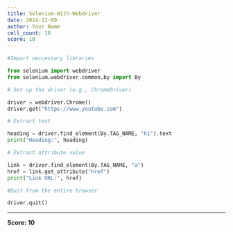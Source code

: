 ```yaml
---
title: Selenium-With-Webdriver
date: 2024-12-09
author: Your Name
cell_count: 10
score: 10
---
```


```python
#Import neccessary libraries
```


```python
from selenium import webdriver
from selenium.webdriver.common.by import By
```


```python
# Set up the driver (e.g., ChromeDriver)
```


```python
driver = webdriver.Chrome()
driver.get("https://www.youtube.com")
```


```python
# Extract text
```


```python
heading = driver.find_element(By.TAG_NAME, "h1").text
print("Heading:", heading)
```


```python
# Extract attribute value
```


```python
link = driver.find_element(By.TAG_NAME, "a")
href = link.get_attribute("href")
print("Link URL:", href)
```


```python
#Quit from the entire browser
```


```python
driver.quit()
```


---
**Score: 10**
